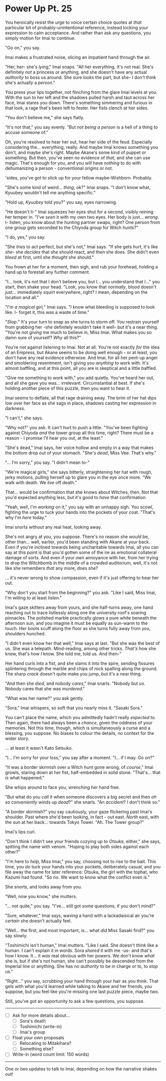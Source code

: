 # Power Up Pt. 25

You heroically resist the urge to voice certain choice quotes at *that* particular bit of probably-unintentional reference, instead locking your expression to calm acceptance. And rather than ask any questions, you simply motion for Imai to continue.

"Go on," you say.

Imai makes a frustrated noise, slicing an impatient hand through the air.

"Her, her- she's *lying*," Imai snaps. "All her everything. It's not real. She's definitely *not* a princess or anything, and she doesn't have any actual *authority* to boss us around. She sure *looks* the part, but she- I don't think she's actually a *person*."

You press your lips together, not flinching from the glare Imai levels at you. With the sun to her left and the shadows pulled harsh and taut across her face, Imai stares you down. There's something simmering and furious in that look, a rage that's been left to fester. Her fists clench at her sides.

"You don't believe me," she says flatly.

"It's not that," you say evenly. "But *not being a person* is a hell of a thing to accuse someone of."

Oh, you're resolved to hear her out, hear her side of the feud. Especially considering the... everything, really. And maybe Imai knows something you don't, and maybe she's right. Maybe Akane's some kind of puppet or something. But then, you've seen no evidence of *that*, and she can use magic. That's enough for you, and you will have *nothing* to do with dehumanizing a person - conventional origins or not.

'sides, you've got to stick up for your fellow maybe-Wishborn. Probably.

"She's some kind of weird... *thing*, ok?" Imai snaps. "I don't know what, Kyuubey wouldn't tell me anything specific."

"Hold up, *Kyuubey* told you?" you say, eyes narrowing.

"He doesn't li-" Imai squeezes her eyes shut for a second, visibly reining her temper in. "I've *seen* it with my own two eyes. Her body is just... *wrong*. I- listen, you know about the hunting partner swaps, right? One person from one group gets seconded to the Chiyoda group for Witch hunts?"

"I do, yes," you say.

"She *tries* to act perfect, but she's not," Imai says. "If she gets *hurt*, it's like she- she *decides* that she should react, and then she does. She didn't even *bleed* at first, until she *thought* she should."

You frown at her for a moment, then sigh, and rub your forehead, holding a hand up to forestall any further comment.

"I... look, it's not that I don't believe you, but I... you understand that I..." you start, then shake your head. "Look, you know that *normally*, blood doesn't just... immediately squirt everywhere, right? I mean, depending on the location and all."

"*I'm a magical girl,*" Imai says. "I know what bleeding is supposed to look like. I- forget it, this was a waste of time."

"*Stop.*" It's your turn to snap as she turns to storm off. You restrain yourself from grabbing her -she definitely wouldn't take it well- but it's a near thing. "You're not *giving* me much to believe in, Miss Imai. What makes you so damn sure of yourself? *Why* all this?"

You're not against listening to Imai. Not at all. You're not exactly *for* the idea of an Empress, but Akane seems to be doing well enough - or at least, you don't have any real evidence otherwise. And Imai, for all her pent-up anger and smoldering resentment, isn't giving you *anything* to work with. It's almost baffling, and at this point, all you are is skeptical and a little baffled.

"Give me something to *work* with," you add quietly. You've heard her out, and all she gave you was... irrelevant. Circumstantial at best. If she's holding another piece of this puzzle, then you want to hear it.

Imai seems to deflate, all that rage draining away. The brim of her hat dips low over her face as she sags in place, shadows casting her expression in darkness.

"I can't," she says.

"Why not?" you ask. It can't hurt to push a little. "You've been fighting against Chiyoda *and* the tower group all this time, right? There must be a reason - I promise I'll hear you out, at the least."

"She's dead," Imai says, her voice hollow and empty in a way that makes the bottom drop out of your stomach. "She's *dead*, Miss Vee. That's why."

"... I'm sorry," you say. "I didn't mean to-"

"We're magical girls," she says bitterly, straightening her hat with rough, jerky motions, pulling herself up to glare you in the eye once more. "We walk with death. We *live* off death."

That... would be confirmation that she knows about Witches, then. Not that you'd expected anything less, but it's good to *have* that confirmation.

"Yeah, well, I'm *working* on it," you say with an unhappy sigh. You scowl, fighting the urge to tuck your hands into the pockets of your coat. "That's why I'm *here* today."

Imai snorts without any real heat, looking away.

She's not angry at you, you suppose. There's no reason she *would* be, other than... well, earlier, you'd been standing with Akane at your back. Even if you're inclined towards being uncharitable towards Imai, all you can say at this point is that you'd gotten some of the ire as emotional collateral damage of sorts. And even if your *own* annoyance with her, from her trying to drop the Witchbomb in the middle of a crowded auditorium, well, it's not like she remembers *that* any more, does she?

... it's never wrong to show compassion, even if it's just offering to hear her out.

"Why don't you start from the beginning?" you ask. "Like I said, Miss Imai, I'm willing to at least *listen*."

Imai's gaze skitters away from yours, and she half-turns away, one hand reaching out to trace listlessly along one the university roof's soaring pinnacles. The polished marble practically glows a pure white beneath the afternoon sun, and you imagine it must be equally as sun-warm to the touch. Her boots scuff along the floor as she turns fully away from you, shoulders hunched.

"I didn't even know her that well," Imai says at last. "But she was the best of us. She was a telepath. Mind-reading, among other tricks. *That's* how she knew, that's how *I* know. She told me, told us. And then-"

Her hand curls into a fist, and she slams it into the spire, sending fissures splintering through the marble and chips of rock spalling along the ground. The sharp *crack* doesn't quite make you jump, but it's a near thing.

"And then she *died*, and nobody *cares*," Imai snarls. "Nobody but *us*. Nobody cares that she was *murdered*."

"What was her name?" you ask gently.

"Sora," Imai whispers, so soft that you nearly miss it. "Sasaki Sora."

You can't place the name, which you admittedly hadn't really *expected* to. Then again, there had always been a *chance*, given the oddness of your memories. Not this time, though, which is simultaneously a curse and a blessing, you suppose. No biases to colour the details, no context for the wider story.

... at least it wasn't Kato Setsuko.

"I... I'm sorry for your loss," you say after a moment. "I... if I may. Go on?"

"It was a border skirmish over a Witch hunt gone wrong, of *course*," Imai growls, staring down at her fist, half-embedded in solid stone. "That's... that *is* what happened."

She whips around to face you, wrenching her hand free.

"But what do you *call* it when someone discovers a big secret and then *oh so conveniently* winds up *dead*?" she snarls. "An *accident*? I don't think so."

"A border skirmish?" you say cautiously, your gaze flickering past Imai's shoulder. Past where she'd been looking, in fact - out east. *North* east, with the sun at her back... towards Tokyo Tower. "Ah. The Tower group?"

Imai's lips curl.

"Don't think I didn't see your friends cozying up to *Otsuka*, either," she says, spitting the name with venom. "Hoping to play both sides against each other?"

"I'm here to *help*, Miss Imai," you say, choosing not to rise to the bait. This time, you *do* tuck your hands into your pockets, deliberately casual, and you file away the name for later reference: Otsuka, the girl with the tophat, who Kazumi had found. "So no. We want to know what the conflict even *is*."

She snorts, and looks away from you.

"Well, now you know," she mutters.

"... not quite," you say. "I've... still got some questions, if you don't mind?"

"Sure, whatever," Imai says, waving a hand with a lackadaisical air you're *certain* she doesn't actually feel.

"Well... the first, and most important, is... what *did* Miss Sasaki find?" you say slowly.

"Toshimichi isn't human," Imai mutters. "Like I said. She doesn't *think* like a human. I can't explain it in words. Sora *shared* it with me -us- and that's how I know. It... it *was* real obvious with her powers. We don't know *what* she is, but if she's not human, she can't possibly be descended from the Imperial line or anything. She has no *authority* to be in charge or to, to *stop* us."

"Right..." you say, scrubbing your hand through your hair as you think. That gels with what you'd learned while talking to Akane and her friends, you suppose, but you feel like you're missing one last puzzle piece, maybe two.

Still, you've got an opportunity to ask a few questions, you suppose.

---

- [ ] Ask for more details about...
  - [ ] Sora's death
  - [ ] Toshimichi (write-in)
  - [ ] Imai's group
- [ ] Float your own proposals
  - [ ] Relocating to Mitakihara?
  - [ ] Something else?
- [ ] Write-in (word count limit: 150 words)

---

One or two updates to talk to Imai, depending on how the narrative shakes out!
